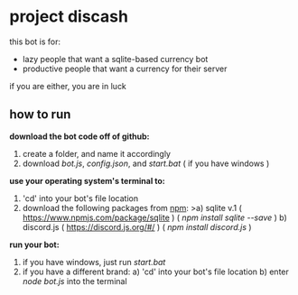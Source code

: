 # project discash

this bot is for:
  - lazy people that want a sqlite-based currency bot
  - productive people that want a currency for their server

if you are either, you are in luck

## how to run
**download the bot code off of github:**
  1. create a folder, and name it accordingly
  2. download *bot.js*, *config.json*, and *start.bat* ( if you have windows )

**use your operating system's terminal to:**
  1. 'cd' into your bot's file location
  2. download the following packages from [npm](https://www.npmjs.com/):
    >a) sqlite v.1 ( https://www.npmjs.com/package/sqlite )
        ( *npm install sqlite --save* )
      b) discord.js ( https://discord.js.org/#/ )
        ( *npm install discord.js* )

**run your bot:**
 1. if you have windows, just run *start.bat*
 2. if you have a different brand:
   a) 'cd' into your bot's file location
   b) enter *node bot.js* into the terminal
